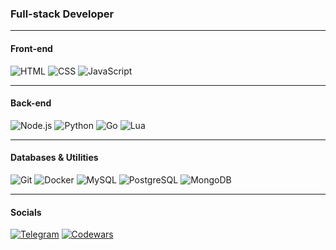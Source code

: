 ### Full-stack Developer
---
#### **Front-end**
![HTML](https://img.shields.io/badge/-HTML-E34F26?logo=html5&logoColor=white) ![CSS](https://img.shields.io/badge/-CSS-1572B6?logo=css3&logoColor=white) ![JavaScript](https://img.shields.io/badge/-JavaScript-F7DF1E?logo=javascript&logoColor=black)

---
#### **Back-end**
![Node.js](https://img.shields.io/badge/-Node.js-339933?logo=node.js&logoColor=white) ![Python](https://img.shields.io/badge/-Python-3776AB?logo=python&logoColor=white) ![Go](https://img.shields.io/badge/-Go-00ADD8?logo=go&logoColor=white) ![Lua](https://img.shields.io/badge/-Lua-2C2D72?logo=lua&logoColor=white)

---
#### **Databases & Utilities**
![Git](https://img.shields.io/badge/-Git-F05032?logo=git&logoColor=white) ![Docker](https://img.shields.io/badge/-Docker-2496ED?logo=docker&logoColor=white)   ![MySQL](https://img.shields.io/badge/-MySQL-4479A1?logo=mysql&logoColor=white) ![PostgreSQL](https://img.shields.io/badge/-PostgreSQL-336791?logo=postgresql&logoColor=white) ![MongoDB](https://img.shields.io/badge/-MongoDB-47A248?logo=mongodb&logoColor=white)

---
#### **Socials**
[![Telegram](https://img.shields.io/badge/Telegram-26A5E4?style=flat&logo=telegram&logoColor=white)](https://t.me/borderlineschizo) [![Codewars](https://www.codewars.com/users/ikottiz/badges/micro)](https://www.codewars.com/users/ikottiz)
